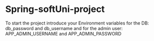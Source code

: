 # Spring-softUni-project
To start the project introduce your Environment variables for the DB: db_password and db_username
and for the admin user: APP_ADMIN_USERNAME and APP_ADMIN_PASSWORD
